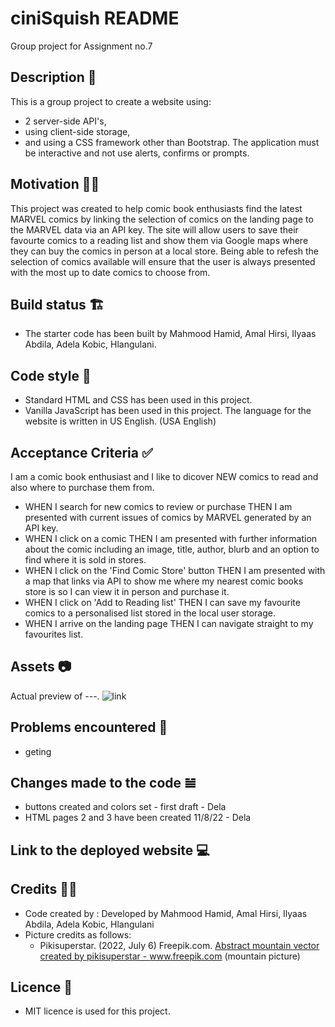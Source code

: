 # ciniSquish README
Group project for Assignment no.7

## Description 📜
This is a group project to create a website using:
* 2 server-side API's, 
* using client-side storage,
* and using a CSS framework other than Bootstrap. 
The application must be interactive and not use alerts, confirms or prompts. 

## Motivation 💪🏻
This project was created to help comic book enthusiasts find the latest MARVEL comics by linking the selection of comics on the landing page to the MARVEL data via an API key. The site will allow users to save their favourte comics to a reading list and show them via Google maps where they can buy the comics in person at a local store. Being able to refesh the selection of comics available will ensure that the user is always presented with the most up to date comics to choose from. 

## Build status 🏗
* The starter code has been built by Mahmood Hamid, Amal Hirsi, Ilyaas Abdila, Adela Kobic, Hlangulani.

## Code style 🔐
* Standard HTML and CSS has been used in this project. 
* Vanilla JavaScript has been used in this project.
The language for the website is written in US English. (USA English)

## Acceptance Criteria ✅
I am a comic book enthusiast and I like to dicover NEW comics to read and also where to purchase them from.
* WHEN I search for new comics to review or purchase
THEN I am presented with current issues of comics by MARVEL generated by an API key.
* WHEN I click on a comic
THEN I am presented with further information about the comic including an image, title, author, blurb and an option to find where it is sold in stores.
* WHEN I click on the 'Find Comic Store' button
THEN I am presented with a map that links via API to show me where my nearest comic books store is so I can view it in person and purchase it.
* WHEN I click on 'Add to Reading list' 
THEN I can save my favourite comics to a personalised list stored in the local user storage.
* WHEN I arrive on the landing page
THEN I can navigate straight to my favourites list.

## Assets 📷
Actual preview of ---. 
![link]()

## Problems encountered 🤯
* geting 

## Changes made to the code 𝌡

* buttons created and colors set - first draft - Dela
* HTML pages 2 and 3 have been created 11/8/22 - Dela 


## Link to the deployed website 💻

## Credits 💃🏻
* Code created by : Developed by Mahmood Hamid, Amal Hirsi, Ilyaas Abdila, Adela Kobic, Hlangulani 
* Picture credits as follows: 
    * Pikisuperstar. (2022, July 6) Freepik.com. <a href="https://www.freepik.com/vectors/abstract-mountain">Abstract mountain vector created by pikisuperstar - www.freepik.com</a>
    (mountain picture) 

## Licence 🪪
* MIT licence is used for this project.